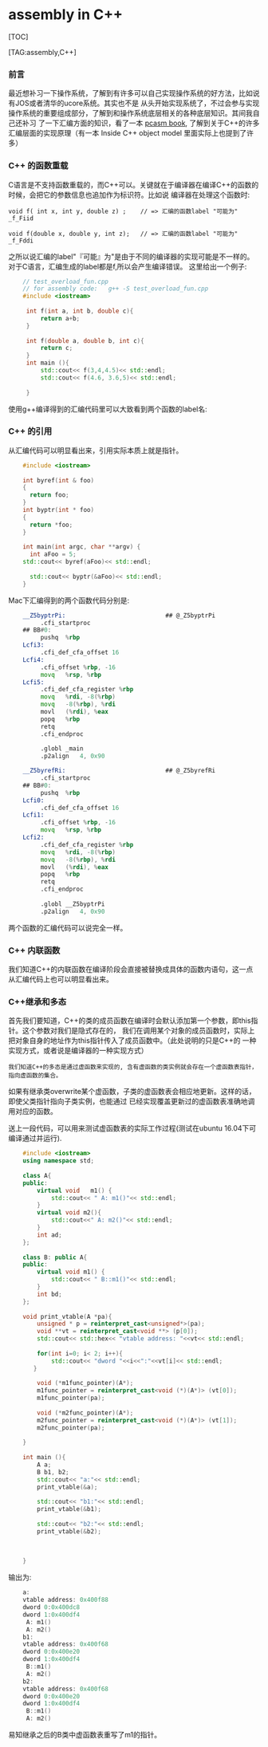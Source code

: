 
# assembly in C++

[TOC]

[TAG:assembly,C++]
### 前言

  最近想补习一下操作系统，了解到有许多可以自己实现操作系统的好方法，比如说有JOS或者清华的ucore系统。其实也不是
从头开始实现系统了，不过会参与实现操作系统的重要组成部分，了解到和操作系统底层相关的各种底层知识。其间我自己还补习
了一下汇编方面的知识，看了一本 [pcasm book](http://pacman128.github.io/pcasm/), 了解到关于C++的许多汇编层面的实现原理（有一本 Inside C++ object model
里面实际上也提到了许多）


### C++ 的函数重载

  C语言是不支持函数重载的，而C++可以。关键就在于编译器在编译C++的函数的时候，会把它的参数信息也追加作为标识符。比如说
编译器在处理这个函数时:

    void f( int x, int y, double z) ;    // => 汇编的函数label "可能为" _f_Fiid

    void f(double x, double y, int z);   // => 汇编的函数label "可能为" _f_Fddi

之所以说汇编的label"『可能』为"是由于不同的编译器的实现可能是不一样的。对于C语言，汇编生成的label都是f,所以会产生编译错误。
这里给出一个例子:
``` C++
    // test_overload_fun.cpp
    // for assembly code:   g++ -S test_overload_fun.cpp
    #include <iostream>
    
     int f(int a, int b, double c){
         return a+b;
     }
    
     int f(double a, double b, int c){
         return c;
     }
     int main (){
         std::cout<< f(3,4,4.5)<< std::endl;
         std::cout<< f(4.6, 3.6,5)<< std::endl;
    
     }
```

使用g++编译得到的汇编代码里可以大致看到两个函数的label名:


### C++ 的引用

从汇编代码可以明显看出来，引用实际本质上就是指针。
``` C++
    #include <iostream>
    
    int byref(int & foo)
    {
      return foo;
    }
    int byptr(int * foo)
    {
      return *foo;
    }
    
    int main(int argc, char **argv) {
      int aFoo = 5; 
    std::cout<< byref(aFoo)<< std::endl;
    
      std::cout<< byptr(&aFoo)<< std::endl;
    }

```

Mac下汇编得到的两个函数代码分别是:
``` asm
    __Z5byptrPi:                            ## @_Z5byptrPi
         .cfi_startproc
    ## BB#0:
         pushq	%rbp
    Lcfi3:
         .cfi_def_cfa_offset 16
    Lcfi4:
         .cfi_offset %rbp, -16
         movq	%rsp, %rbp
    Lcfi5:
         .cfi_def_cfa_register %rbp
         movq	%rdi, -8(%rbp)
         movq	-8(%rbp), %rdi
         movl	(%rdi), %eax
         popq	%rbp
         retq
         .cfi_endproc
    
         .globl	_main
         .p2align	4, 0x90

    __Z5byrefRi:                            ## @_Z5byrefRi
         .cfi_startproc
    ## BB#0:
         pushq	%rbp
    Lcfi0:
         .cfi_def_cfa_offset 16
    Lcfi1:
         .cfi_offset %rbp, -16
         movq	%rsp, %rbp
    Lcfi2:
         .cfi_def_cfa_register %rbp
         movq	%rdi, -8(%rbp)
         movq	-8(%rbp), %rdi
         movl	(%rdi), %eax
         popq	%rbp
         retq
         .cfi_endproc
    
         .globl	__Z5byptrPi
         .p2align	4, 0x90
```

两个函数的汇编代码可以说完全一样。


### C++ 内联函数

我们知道C++的内联函数在编译阶段会直接被替换成具体的函数内语句，这一点从汇编代码上也可以明显看出来。


### C++继承和多态

   首先我们要知道，C++的类的成员函数在编译时会默认添加第一个参数，即this指针。这个参数对我们是隐式存在的，
我们在调用某个对象的成员函数时，实际上把对象自身的地址作为this指针传入了成员函数中。（此处说明的只是C++的
一种实现方式，或者说是编译器的一种实现方式）

    我们知道C++的多态是通过虚函数来实现的, 含有虚函数的类实例就会存在一个虚函数表指针，指向虚函数的集合。
如果有继承类overwrite某个虚函数，子类的虚函数表会相应地更新。这样的话，即使父类指针指向子类实例，也能通过
已经实现覆盖更新过的虚函数表准确地调用对应的函数。

送上一段代码，可以用来测试虚函数表的实际工作过程(测试在ubuntu 16.04下可编译通过并运行).

``` C++
    #include <iostream>
    using namespace std;
    
    class A{
    public:
        virtual void   m1() {
            std::cout<< " A: m1()"<< std::endl;
        }
        virtual void m2(){
            std::cout<<" A: m2()"<< std::endl;
        }
        int ad;
    };
    
    class B: public A{
    public:
        virtual void m1() {
            std::cout<< " B::m1()"<< std::endl;
        }
        int bd;
    };
    
    void print_vtable(A *pa){
        unsigned * p = reinterpret_cast<unsigned*>(pa);
        void **vt = reinterpret_cast<void **> (p[0]);
        std::cout<< std::hex<< "vtable address: "<<vt<< std::endl;
    
        for(int i=0; i< 2; i++){
            std::cout<< "dword "<<i<<":"<<vt[i]<< std::endl;
       }
    
        void (*m1func_pointer)(A*);
        m1func_pointer = reinterpret_cast<void (*)(A*)> (vt[0]);
        m1func_pointer(pa);
    
        void (*m2func_pointer)(A*);
        m2func_pointer = reinterpret_cast<void (*)(A*)> (vt[1]);
        m2func_pointer(pa);
    
    }
    
    int main (){
        A a;
        B b1, b2;
        std::cout<< "a:"<< std::endl;
        print_vtable(&a);
    
        std::cout<< "b1:"<< std::endl;
        print_vtable(&b1);
    
        std::cout<< "b2:"<< std::endl;
        print_vtable(&b2);
    
    
    
    }
```

输出为:
``` C
    a:
    vtable address: 0x400f88
    dword 0:0x400dc8
    dword 1:0x400df4
     A: m1()
     A: m2()
    b1:
    vtable address: 0x400f68
    dword 0:0x400e20
    dword 1:0x400df4
     B::m1()
     A: m2()
    b2:
    vtable address: 0x400f68
    dword 0:0x400e20
    dword 1:0x400df4
     B::m1()
     A: m2()
```

易知继承之后的B类中虚函数表重写了m1的指针。